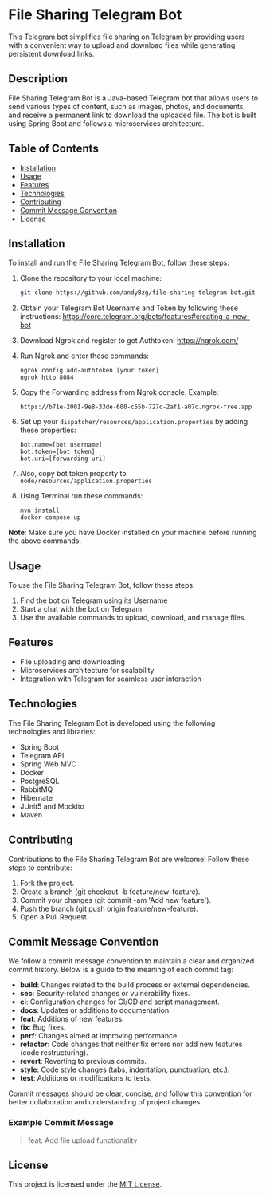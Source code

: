 # File Sharing Telegram Bot

This Telegram bot simplifies file sharing on Telegram by providing users with a convenient way to
upload and download files while generating persistent download links.

## Description

File Sharing Telegram Bot is a Java-based Telegram bot that allows users to send various types of content,
such as images, photos, and documents, and receive a permanent link to download the uploaded file.
The bot is built using Spring Boot and follows a microservices architecture.

## Table of Contents

- [Installation](#installation)
- [Usage](#usage)
- [Features](#features)
- [Technologies](#technologies)
- [Contributing](#contributing)
- [Commit Message Convention](#commit-message-convention)
- [License](#license)

## Installation

To install and run the File Sharing Telegram Bot, follow these steps:

1. Clone the repository to your local machine:
   ```bash
   git clone https://github.com/andyBzg/file-sharing-telegram-bot.git
   ```
   
2. Obtain your Telegram Bot Username and Token by following these instructions: https://core.telegram.org/bots/features#creating-a-new-bot
3. Download Ngrok and register to get Authtoken: https://ngrok.com/
4. Run Ngrok and enter these commands:
   ```
   ngrok config add-authtoken [your token]
   ngrok http 8084
   ```

5. Copy the Forwarding address from Ngrok console. Example:
   ```
   https://b71e-2001-9e8-33de-600-c55b-727c-2af1-a07c.ngrok-free.app 
   ```

6. Set up your `dispatcher/resources/application.properties` by adding these properties:
   ```
   bot.name=[bot username]
   bot.token=[bot token]
   bot.uri=[forwarding uri]
   ```
   
7. Also, copy bot token property to `node/resources/application.properties`
   
8. Using Terminal run these commands:
   ```
   mvn install
   docker compose up
   ```
**Note**: Make sure you have Docker installed on your machine before running the above commands.

## Usage

To use the File Sharing Telegram Bot, follow these steps:

1. Find the bot on Telegram using its Username
2. Start a chat with the bot on Telegram.
3. Use the available commands to upload, download, and manage files.

## Features

* File uploading and downloading
* Microservices architecture for scalability
* Integration with Telegram for seamless user interaction

## Technologies

The File Sharing Telegram Bot is developed using the following technologies and libraries:

* Spring Boot
* Telegram API
* Spring Web MVC
* Docker
* PostgreSQL
* RabbitMQ
* Hibernate
* JUnit5 and Mockito
* Maven

## Contributing

Contributions to the File Sharing Telegram Bot are welcome! Follow these steps to contribute:

1. Fork the project.
2. Create a branch (git checkout -b feature/new-feature).
3. Commit your changes (git commit -am 'Add new feature').
4. Push the branch (git push origin feature/new-feature).
5. Open a Pull Request.

## Commit Message Convention

We follow a commit message convention to maintain a clear and organized commit history. 
Below is a guide to the meaning of each commit tag:

- **build**: Changes related to the build process or external dependencies.
- **sec**: Security-related changes or vulnerability fixes.
- **ci**: Configuration changes for CI/CD and script management.
- **docs**: Updates or additions to documentation.
- **feat**: Additions of new features.
- **fix**: Bug fixes.
- **perf**: Changes aimed at improving performance.
- **refactor**: Code changes that neither fix errors nor add new features (code restructuring).
- **revert**: Reverting to previous commits.
- **style**: Code style changes (tabs, indentation, punctuation, etc.).
- **test**: Additions or modifications to tests.

Commit messages should be clear, concise, and follow this convention for better collaboration and 
understanding of project changes.

### Example Commit Message

> feat: Add file upload functionality

## License

This project is licensed under the [MIT License](LICENSE).
